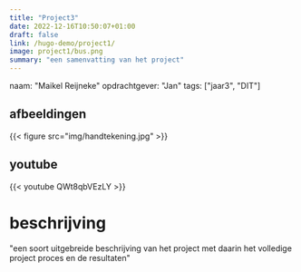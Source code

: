 ```yaml
---
title: "Project3"
date: 2022-12-16T10:50:07+01:00
draft: false
link: /hugo-demo/project1/
image: project1/bus.png
summary: "een samenvatting van het project"
---
```

naam: "Maikel Reijneke"
opdrachtgever: "Jan"
tags: ["jaar3", "DIT"]                          <!-- kies uit één of meer van deze tags: "jaar1", "jaar2", "jaar3", "jaar4", "BM", "PM", "SDE", "DIT", -->

## afbeeldingen
{{< figure src="img/handtekening.jpg" >}}       <!-- voeg in de content folder afbeeldingen toe aan je projectfolder. -->

## youtube
{{< youtube QWt8qbVEzLY >}}                     <!-- vul het gedeelte van de url in wat na "https://www.youtube.com/watch?v=" komt. -->

# beschrijving
"een soort uitgebreide beschrijving van het project met daarin het volledige project proces en de resultaten"